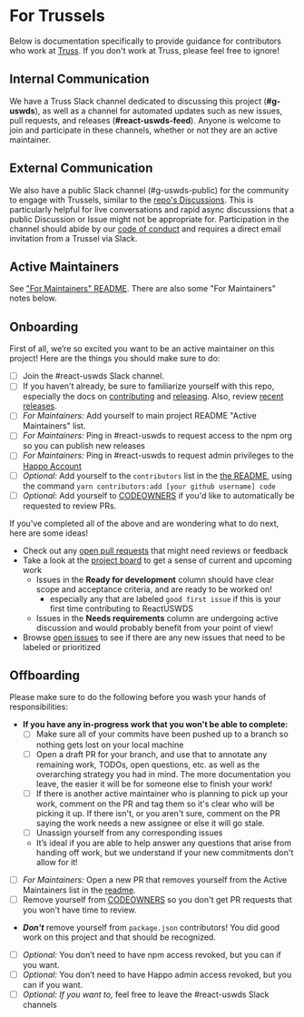 # For Trussels

Below is documentation specifically to provide guidance for contributors who work at [Truss](https://github.com/trussworks). If you don't work at Truss, please feel free to ignore!

## Internal Communication

We have a Truss Slack channel dedicated to discussing this project (**#g-uswds**), as well as a channel for automated updates such as new issues, pull requests, and releases (**#react-uswds-feed**). Anyone is welcome to join and participate in these channels, whether or not they are an active maintainer.

## External Communication

We also have a public Slack channel (#g-uswds-public) for the community to engage with Trussels, similar to the [repo's Discussions](https://github.com/trussworks/react-uswds/discussions). This is particularly helpful for live conversations and rapid async discussions that a public Discussion or Issue might not be appropriate for. Participation in the channel should abide by our [code of conduct](../CODE_OF_CONDUCT.md) and requires a direct email invitation from a Trussel via Slack.

## Active Maintainers

See ["For Maintainers" README](for_maintainers.md). There are also some "For Maintainers" notes below.

## Onboarding

First of all, we’re so excited you want to be an active maintainer on this project! Here are the things you should make sure to do:

- [ ] Join the #react-uswds Slack channel.
- [ ] If you haven't already, be sure to familiarize yourself with this repo, especially the docs on [contributing](./contributing.md) and [releasing](./releasing.md). Also, review [recent releases](https://github.com/trussworks/react-uswds/releases).
- [ ] _For Maintainers:_ Add yourself to main project README "Active Maintainers" list.
- [ ] _For Maintainers:_ Ping in #react-uswds to request access to the npm org so you can publish new releases
- [ ] _For Maintainers:_ Ping in #react-uswds to request admin privileges to the [Happo Account](https://happo.io/)
- [ ] _Optional:_ Add yourself to the `contributors` list in the [the README](../README.md), using the command `yarn contributors:add [your github username] code`
- [ ] _Optional_: Add yourself to [CODEOWNERS](../CODEOWNERS) if you'd like to automatically be requested to review PRs.

If you've completed all of the above and are wondering what to do next, here are some ideas!

- Check out any [open pull requests](https://github.com/trussworks/react-uswds/pulls) that might need reviews or feedback
- Take a look at the [project board](https://github.com/trussworks/react-uswds/projects/1) to get a sense of current and upcoming work
  - Issues in the **Ready for development** column should have clear scope and acceptance criteria, and are ready to be worked on!
    - especially any that are labeled `good first issue` if this is your first time contributing to ReactUSWDS
  - Issues in the **Needs requirements** column are undergoing active discussion and would probably benefit from your point of view!
- Browse [open issues](https://github.com/trussworks/react-uswds/issues) to see if there are any new issues that need to be labeled or prioritized

## Offboarding

Please make sure to do the following before you wash your hands of responsibilities:

- **If you have any in-progress work that you won't be able to complete:**
  - [ ] Make sure all of your commits have been pushed up to a branch so nothing gets lost on your local machine
  - [ ] Open a draft PR for your branch, and use that to annotate any remaining work, TODOs, open questions, etc. as well as the overarching strategy you had in mind. The more documentation you leave, the easier it will be for someone else to finish your work!
  - [ ] If there is another active maintainer who is planning to pick up your work, comment on the PR and tag them so it's clear who will be picking it up. If there isn't, or you aren't sure, comment on the PR saying the work needs a new assignee or else it will go stale.
  - [ ] Unassign yourself from any corresponding issues
  - It’s ideal if you are able to help answer any questions that arise from handing off work, but we understand if your new commitments don't allow for it!
- [ ] _For Maintainers:_ Open a new PR that removes yourself from the Active Maintainers list in the [readme](../README.md).
- [ ] Remove yourself from [CODEOWNERS](../CODEOWNERS) so you don't get PR requests that you won't have time to review.
- **_Don't_** remove yourself from `package.json` contributors! You did good work on this project and that should be recognized.
- [ ] _Optional:_ You don’t need to have npm access revoked, but you can if you want.
- [ ] _Optional:_ You don’t need to have Happo admin access revoked, but you can if you want.
- [ ] _Optional: If you want to,_ feel free to leave the #react-uswds Slack channels
